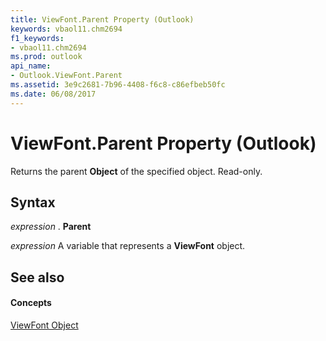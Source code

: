 ```yaml
---
title: ViewFont.Parent Property (Outlook)
keywords: vbaol11.chm2694
f1_keywords:
- vbaol11.chm2694
ms.prod: outlook
api_name:
- Outlook.ViewFont.Parent
ms.assetid: 3e9c2681-7b96-4408-f6c8-c86efbeb50fc
ms.date: 06/08/2017
---
```



# ViewFont.Parent Property (Outlook)

Returns the parent  **Object** of the specified object. Read-only.


## Syntax

 _expression_ . **Parent**

 _expression_ A variable that represents a **ViewFont** object.


## See also


#### Concepts


[ViewFont Object](Outlook.ViewFont.md)


